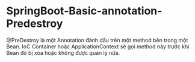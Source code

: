 # SpringBoot-Basic-annotation-Predestroy
@PreDestroy là một Annotation đánh dấu trên một method bên trong một Bean. IoC Container hoặc ApplicationContext sẽ gọi method này trước khi Bean đó bị xóa hoặc không được quản lý nữa.
